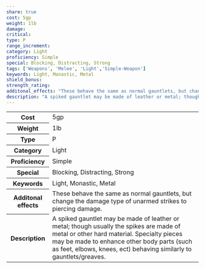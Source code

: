 ```yaml
---
share: true
cost: 5gp
weight: 1lb
damage:
critical:
type: P
range_increment:
category: Light
proficiency: Simple
special: Blocking, Distracting, Strong
tags: ['Weapons', 'Melee', 'Light','Simple-Weapon']
keywords: Light, Monastic, Metal
shield_bonus:
strength_rating:
additonal_effects: "These behave the same as normal gauntlets, but change the damage type of unarmed strikes to piercing damage."
description: "A spiked gauntlet may be made of leather or metal; though usually the spikes are made of metal or other hard material. Specialty pieces may be made to enhance other body parts (such as feet, elbows, knees, ect) behaving similarly to gauntlets/greaves."
---
```

<p><span style="overflow-x: auto;"><table><tbody><tr><th>Cost</th><td>5gp</td></tr><tr><th>Weight</th><td>1lb</td></tr><tr><th>Type</th><td>P</td></tr><tr><th>Category</th><td>Light</td></tr><tr><th>Proficiency</th><td>Simple</td></tr><tr><th>Special</th><td>Blocking, Distracting, Strong</td></tr><tr><th>Keywords</th><td>Light, Monastic, Metal</td></tr><tr><th>Additonal effects</th><td>These behave the same as normal gauntlets, but change the damage type of unarmed strikes to piercing damage.</td></tr><tr><th>Description</th><td>A spiked gauntlet may be made of leather or metal; though usually the spikes are made of metal or other hard material. Specialty pieces may be made to enhance other body parts (such as feet, elbows, knees, ect) behaving similarly to gauntlets/greaves.</td></tr></tbody></table></span></p>

